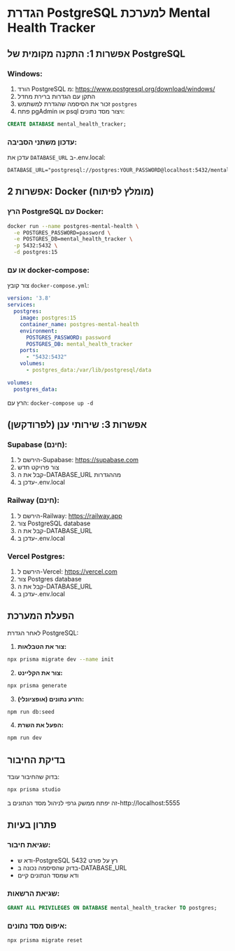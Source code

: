 # הגדרת PostgreSQL למערכת Mental Health Tracker

## אפשרות 1: התקנה מקומית של PostgreSQL

### Windows:
1. הורד PostgreSQL מ: https://www.postgresql.org/download/windows/
2. התקן עם הגדרות ברירת מחדל
3. זכור את הסיסמה שהגדרת למשתמש `postgres`
4. פתח pgAdmin או psql ויצור מסד נתונים:
```sql
CREATE DATABASE mental_health_tracker;
```

### עדכון משתני הסביבה:
עדכן את `DATABASE_URL` ב-.env.local:
```
DATABASE_URL="postgresql://postgres:YOUR_PASSWORD@localhost:5432/mental_health_tracker"
```

## אפשרות 2: Docker (מומלץ לפיתוח)

### הרץ PostgreSQL עם Docker:
```bash
docker run --name postgres-mental-health \
  -e POSTGRES_PASSWORD=password \
  -e POSTGRES_DB=mental_health_tracker \
  -p 5432:5432 \
  -d postgres:15
```

### או עם docker-compose:
צור קובץ `docker-compose.yml`:
```yaml
version: '3.8'
services:
  postgres:
    image: postgres:15
    container_name: postgres-mental-health
    environment:
      POSTGRES_PASSWORD: password
      POSTGRES_DB: mental_health_tracker
    ports:
      - "5432:5432"
    volumes:
      - postgres_data:/var/lib/postgresql/data

volumes:
  postgres_data:
```

הרץ עם: `docker-compose up -d`

## אפשרות 3: שירותי ענן (לפרודקשן)

### Supabase (חינם):
1. הירשם ל-Supabase: https://supabase.com
2. צור פרויקט חדש
3. קבל את ה-DATABASE_URL מההגדרות
4. עדכן ב-.env.local

### Railway (חינם):
1. הירשם ל-Railway: https://railway.app
2. צור PostgreSQL database
3. קבל את ה-DATABASE_URL
4. עדכן ב-.env.local

### Vercel Postgres:
1. הירשם ל-Vercel: https://vercel.com
2. צור Postgres database
3. קבל את ה-DATABASE_URL
4. עדכן ב-.env.local

## הפעלת המערכת

לאחר הגדרת PostgreSQL:

1. **צור את הטבלאות:**
```bash
npx prisma migrate dev --name init
```

2. **צור את הקליינט:**
```bash
npx prisma generate
```

3. **הזרע נתונים (אופציונלי):**
```bash
npm run db:seed
```

4. **הפעל את השרת:**
```bash
npm run dev
```

## בדיקת החיבור

בדוק שהחיבור עובד:
```bash
npx prisma studio
```

זה יפתח ממשק גרפי לניהול מסד הנתונים ב-http://localhost:5555

## פתרון בעיות

### שגיאת חיבור:
- ודא ש-PostgreSQL רץ על פורט 5432
- בדוק שהסיסמה נכונה ב-DATABASE_URL
- ודא שמסד הנתונים קיים

### שגיאת הרשאות:
```sql
GRANT ALL PRIVILEGES ON DATABASE mental_health_tracker TO postgres;
```

### איפוס מסד נתונים:
```bash
npx prisma migrate reset
```